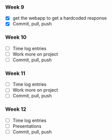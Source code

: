 ### Week 9
- [X] get the webapp to get a hardcoded response
- [X] Commit, pull, push
### Week 10
- [ ] Time log entries
- [ ] Work more on project
- [ ] Commit, pull, push
### Week 11
- [ ] Time log entries
- [ ] Work more on project
- [ ] Commit, pull, push
### Week 12
- [ ] Time log entries
- [ ] Presentations
- [ ] Commit, pull, push
